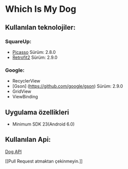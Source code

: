 # Which Is My Dog

## Kullanılan teknolojiler:
### SquareUp:
* [Picasso](https://github.com/square/picasso) Sürüm: 2.8.0
* [Retrofit2](https://square.github.io/retrofit/) Sürüm: 2.9.0
### Google:
* RecyclerView
* [Gson] (https://github.com/google/gson) Sürüm: 2.9.0
* GridView
* ViewBinding

## Uygulama özellikleri
* Minimum SDK 23(Android 6.0)

## Kullanılan Api:
[Dog API](https://dog.ceo/dog-api/)

[[Pull Request atmaktan çekinmeyin.]]
